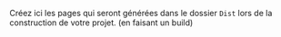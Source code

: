 Créez ici les pages qui seront générées dans le dossier `Dist` lors de la construction de votre projet. (en faisant un build)
